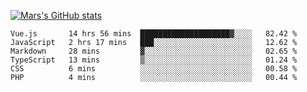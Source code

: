 [![Mars's GitHub stats](https://github-readme-stats.vercel.app/api?username=unbrain)](https://github.com/unbrain/github-readme-stats)

<!--START_SECTION:waka-->

```text
Vue.js       14 hrs 56 mins  ████████████████████▓░░░░   82.42 %
JavaScript   2 hrs 17 mins   ███░░░░░░░░░░░░░░░░░░░░░░   12.62 %
Markdown     28 mins         ▓░░░░░░░░░░░░░░░░░░░░░░░░   02.65 %
TypeScript   13 mins         ▒░░░░░░░░░░░░░░░░░░░░░░░░   01.24 %
CSS          6 mins          ░░░░░░░░░░░░░░░░░░░░░░░░░   00.58 %
PHP          4 mins          ░░░░░░░░░░░░░░░░░░░░░░░░░   00.44 %
```

<!--END_SECTION:waka-->
